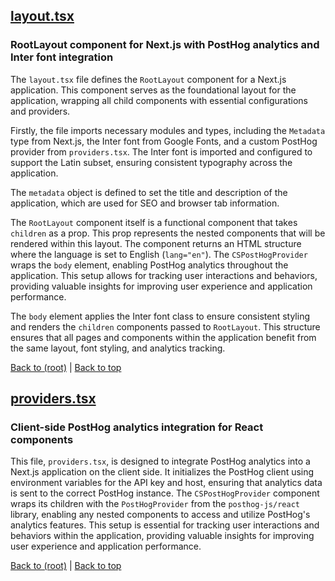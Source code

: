 
## [layout.tsx](layout.tsx)

### RootLayout component for Next.js with PostHog analytics and Inter font integration

The `layout.tsx` file defines the `RootLayout` component for a Next.js application. This component serves as the foundational layout for the application, wrapping all child components with essential configurations and providers.

Firstly, the file imports necessary modules and types, including the `Metadata` type from Next.js, the Inter font from Google Fonts, and a custom PostHog provider from `providers.tsx`. The Inter font is imported and configured to support the Latin subset, ensuring consistent typography across the application.

The `metadata` object is defined to set the title and description of the application, which are used for SEO and browser tab information.

The `RootLayout` component itself is a functional component that takes `children` as a prop. This prop represents the nested components that will be rendered within this layout. The component returns an HTML structure where the language is set to English (`lang="en"`). The `CSPostHogProvider` wraps the `body` element, enabling PostHog analytics throughout the application. This setup allows for tracking user interactions and behaviors, providing valuable insights for improving user experience and application performance.

The `body` element applies the Inter font class to ensure consistent styling and renders the `children` components passed to `RootLayout`. This structure ensures that all pages and components within the application benefit from the same layout, font styling, and analytics tracking.

[Back to (root)](#root) | [Back to top](#table-of-contents)

## [providers.tsx](providers.tsx)

### Client-side PostHog analytics integration for React components

This file, `providers.tsx`, is designed to integrate PostHog analytics into a Next.js application on the client side. It initializes the PostHog client using environment variables for the API key and host, ensuring that analytics data is sent to the correct PostHog instance. The `CSPostHogProvider` component wraps its children with the `PostHogProvider` from the `posthog-js/react` library, enabling any nested components to access and utilize PostHog's analytics features. This setup is essential for tracking user interactions and behaviors within the application, providing valuable insights for improving user experience and application performance.

[Back to (root)](#root) | [Back to top](#table-of-contents)
